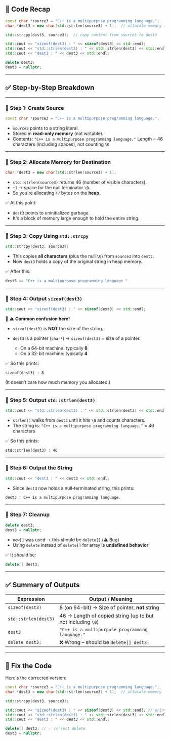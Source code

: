 ## 🔹 Code Recap

```cpp
const char *source3 = "C++ is a multipurpose programming language.";
char *dest3 = new char[std::strlen(source3) + 1];  // allocate memory (+1 for '\0')

std::strcpy(dest3, source3);  // copy content from source3 to dest3

std::cout << "sizeof(dest3) : " << sizeof(dest3) << std::endl;
std::cout << "std::strlen(dest3) : " << std::strlen(dest3) << std::endl;
std::cout << "dest3 : " << dest3 << std::endl;

delete dest3;
dest3 = nullptr;
```

---

## ✅ Step-by-Step Breakdown

---

### 🔹 Step 1: Create Source

```cpp
const char *source3 = "C++ is a multipurpose programming language.";
```

* `source3` points to a string literal.
* Stored in **read-only memory** (not writable).
* Contents:
  `"C++ is a multipurpose programming language."`
  Length = 46 characters (including spaces), not counting `\0`

---

### 🔹 Step 2: Allocate Memory for Destination

```cpp
char *dest3 = new char[std::strlen(source3) + 1];
```

* `std::strlen(source3)` returns 46 (number of visible characters).
* `+1` → space for the null terminator `\0`.
* So you're allocating `47` bytes on the **heap**.

✅ At this point:

* `dest3` points to uninitialized garbage.
* It's a block of memory large enough to hold the entire string.

---

### 🔹 Step 3: Copy Using `std::strcpy`

```cpp
std::strcpy(dest3, source3);
```

* This copies **all characters** (plus the null `\0`) from `source3` into `dest3`.
* Now `dest3` holds a copy of the original string in heap memory.

✅ After this:

```cpp
dest3 == "C++ is a multipurpose programming language."
```

---

### 🔹 Step 4: Output `sizeof(dest3)`

```cpp
std::cout << "sizeof(dest3) : " << sizeof(dest3) << std::endl;
```

🛑 ⚠️ **Common confusion here!**

* `sizeof(dest3)` is **NOT** the size of the string.
* `dest3` is a pointer (`char*`) → `sizeof(dest3)` = size of a pointer.

  * On a 64-bit machine: typically **8**
  * On a 32-bit machine: typically **4**

✅ So this prints:

```
sizeof(dest3) : 8
```

(It doesn’t care how much memory you allocated.)

---

### 🔹 Step 5: Output `std::strlen(dest3)`

```cpp
std::cout << "std::strlen(dest3) : " << std::strlen(dest3) << std::endl;
```

* `strlen()` walks from `dest3` until it hits `\0` and counts characters.
* The string is: `"C++ is a multipurpose programming language."` = 46 characters

✅ So this prints:

```
std::strlen(dest3) : 46
```

---

### 🔹 Step 6: Output the String

```cpp
std::cout << "dest3 : " << dest3 << std::endl;
```

* Since `dest3` now holds a null-terminated string, this prints:

```
dest3 : C++ is a multipurpose programming language.
```

---

### 🔹 Step 7: Cleanup

```cpp
delete dest3;
dest3 = nullptr;
```

* `new[]` was used → this should be `delete[]` (⚠️ Bug)
* Using `delete` instead of `delete[]` for array is **undefined behavior**

✅ It should be:

```cpp
delete[] dest3;
```

---

## ✅ Summary of Outputs

| Expression           | Output / Meaning                                            |
| -------------------- | ----------------------------------------------------------- |
| `sizeof(dest3)`      | 8 (on 64-bit) → Size of pointer, **not** string             |
| `std::strlen(dest3)` | 46 → Length of copied string (up to but not including `\0`) |
| `dest3`              | `"C++ is a multipurpose programming language."`             |
| `delete dest3;`      | ❌ Wrong – should be `delete[] dest3;`                       |

---

## 🔧 Fix the Code

Here's the corrected version:

```cpp
const char *source3 = "C++ is a multipurpose programming language.";
char *dest3 = new char[std::strlen(source3) + 1];  // allocate memory

std::strcpy(dest3, source3);

std::cout << "sizeof(dest3) : " << sizeof(dest3) << std::endl; // prints 8
std::cout << "std::strlen(dest3) : " << std::strlen(dest3) << std::endl; // prints 46
std::cout << "dest3 : " << dest3 << std::endl;

delete[] dest3; // ✅ correct delete
dest3 = nullptr;
```
